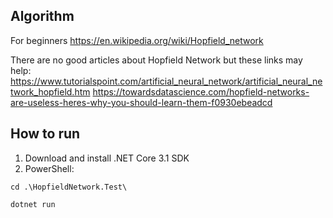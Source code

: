 ## Algorithm
For beginners
https://en.wikipedia.org/wiki/Hopfield_network

There are no good articles about Hopfield Network but these links may help:
https://www.tutorialspoint.com/artificial_neural_network/artificial_neural_network_hopfield.htm
https://towardsdatascience.com/hopfield-networks-are-useless-heres-why-you-should-learn-them-f0930ebeadcd

## How to run
1. Download and install .NET Core 3.1 SDK
2. PowerShell:
```
cd .\HopfieldNetwork.Test\
```
```
dotnet run
```
